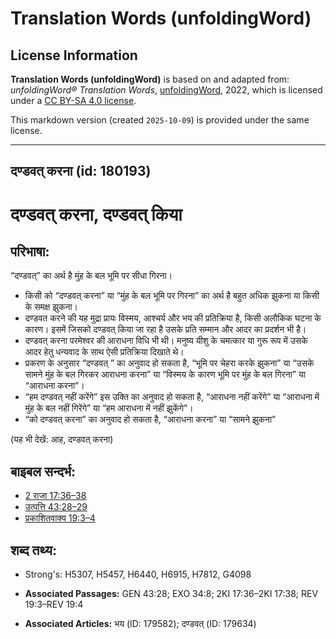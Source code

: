 # Translation Words (unfoldingWord)

## License Information

**Translation Words (unfoldingWord)** is based on and adapted from: _unfoldingWord® Translation Words_, [unfoldingWord](https://unfoldingword.org/utw), 2022, which is licensed under a [CC BY-SA 4.0 license](https://creativecommons.org/licenses/by-sa/4.0/legalcode.en).

This markdown version (created `2025-10-09`) is provided under the same license.



--------------------------------

## दण्डवत् करना (id: 180193)

दण्डवत् करना, दण्डवत् किया
==========================

परिभाषा:
--------

“दण्डवत्” का अर्थ है मुंह के बल भूमि पर सीधा गिरना।

* किसी को “दण्डवत् करना” या “मुंह के बल भूमि पर गिरना” का अर्थ है बहुत अधिक झुकना या किसी के समक्ष झुकना।
* दण्डवत करने की यह मुद्रा प्रायः विस्मय, आश्चर्य और भय की प्रतिक्रिया है, किसी अलौकिक घटना के कारण। इसमें जिसको दण्डवत् किया जा रहा है उसके प्रति सम्मान और आदर का प्रदर्शन भी है।
* दण्डवत् करना परमेश्वर की आराधना विधि भी थी। मनुष्य यीशु के चमत्कार या गुरू रूप में उसके आदर हेतु धन्यवाद के साथ ऐसी प्रतिक्रिया दिखाते थे।
* प्रकरण के अनुसार “दण्डवत् ” का अनुवाद हो सकता है, “भूमि पर चेहरा करके झुकना” या “उसके सामने मुंह के बल गिरकर आराधना करना” या “विस्मय के कारण भूमि पर मुंह के बल गिरना” या “आराधना करना”।
* “हम दण्डवत् नहीं करेंगे” इस उक्ति का अनुवाद हो सकता है, “आराधना नहीं करेंगे” या “आराधना में मुंह के बल नहीं गिरेंगे” या “हम आराधना में नहीं झुकेंगे”।
* “को दण्डवत् करना” का अनुवाद हो सकता है, “आराधना करना” या “सामने झुकना”

(यह भी देखें: आह, दण्डवत् करना)

बाइबल सन्दर्भ:
--------------

* [2 राजा 17:36–38](https://ref.ly/2Kgs0:0)
* [उत्पत्ति 43:28–29](https://ref.ly/Gen43:28-Gen43:29)
* [प्रकाशितवाक्य 19:3–4](https://ref.ly/Rev19:3-Rev19:4)

शब्द तथ्य:
----------

* Strong's: H5307, H5457, H6440, H6915, H7812, G4098

* **Associated Passages:** GEN 43:28; EXO 34:8; 2KI 17:36–2KI 17:38; REV 19:3–REV 19:4
* **Associated Articles:** भय (ID: 179582); दण्डवत् (ID: 179634)

